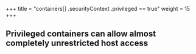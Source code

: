 +++
title = "containers[] .securityContext .privileged == true"
weight = 15
+++

## Privileged containers can allow almost completely unrestricted host access
